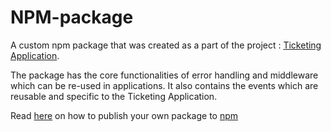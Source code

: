 # NPM-package

A custom npm package that was created as a part of the project : [Ticketing Application](https://github.com/neontvn/TicketingApp).

The package has the core functionalities of error handling and middleware which can be re-used in applications. It also contains the events which are reusable and specific to the Ticketing Application.

Read [here](https://medium.com/@bretcameron/how-to-publish-your-first-npm-package-b224296fc57b) on how to publish your own package to [npm](https://www.npmjs.com/)